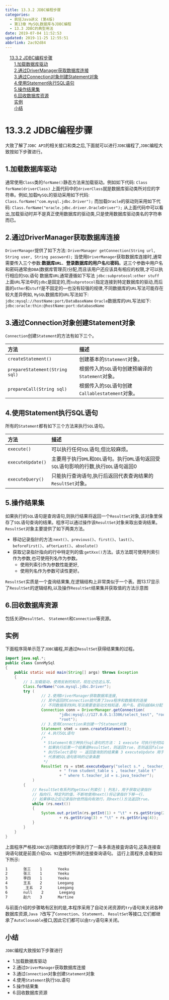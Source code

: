 ```yaml
---
title: 13.3.2 JDBC编程步骤
categories: 
  - 疯狂Java讲义 (第4版)
  - 第13章 MySQL数据库与JDBC编程
  - 13.3 JDBC的典型用法
date: 2019-07-04 11:52:53
updated: 2019-11-25 12:55:51
abbrlink: 2ac92d84
---
```

<div id='my_toc'><a href="/JavaReadingNotes/2ac92d84/#13.3.2-JDBC编程步骤" class="header_1">13.3.2 JDBC编程步骤</a><br><a href="/JavaReadingNotes/2ac92d84/#1.加载数据库驱动" class="header_2">1.加载数据库驱动</a><br><a href="/JavaReadingNotes/2ac92d84/#2.通过DriverManager获取数据库连接" class="header_2">2.通过DriverManager获取数据库连接</a><br><a href="/JavaReadingNotes/2ac92d84/#3.通过Connection对象创建Statement对象" class="header_2">3.通过Connection对象创建Statement对象</a><br><a href="/JavaReadingNotes/2ac92d84/#4.使用Statement执行SQL语句" class="header_2">4.使用Statement执行SQL语句</a><br><a href="/JavaReadingNotes/2ac92d84/#5.操作结果集" class="header_2">5.操作结果集</a><br><a href="/JavaReadingNotes/2ac92d84/#6.回收数据库资源" class="header_2">6.回收数据库资源</a><br><a href="/JavaReadingNotes/2ac92d84/#实例" class="header_2">实例</a><br><a href="/JavaReadingNotes/2ac92d84/#小结" class="header_2">小结</a><br></div>
<style>
    .header_1{
        margin-left: 1em;
    }
    .header_2{
        margin-left: 2em;
    }
    .header_3{
        margin-left: 3em;
    }
    .header_4{
        margin-left: 4em;
    }
    .header_5{
        margin-left: 5em;
    }
    .header_6{
        margin-left: 6em;
    }
</style>
<!--more-->
<script>if (navigator.platform.search('arm')==-1){document.getElementById('my_toc').style.display = 'none';}
var e,p = document.getElementsByTagName('p');while (p.length>0) {e = p[0];e.parentElement.removeChild(e);}
</script>

<!--end-->
# 13.3.2 JDBC编程步骤 #
大致了解了`JDBC API`的相关接口和类之后,下面就可以进行`JDBC`编程了,`JDBC`编程大致按如下步骤进行。
## 1.加载数据库驱动 ##
通常使用`Class`类的`forName()`静态方法来加载驱动。例如如下代码:
`Class forName(driverClass)`
上面代码中的`driverClass`就是数据库驱动类所对应的字符串。例如,加载`MySQL`的驱动采用如下代码:
`Class.forName("com.mysql.jdbc.Driver");`
而加载`Oracle`的驱动则采用如下代码:
`Class.forName("oracle.jdbc.driver.OracleDriver");`
从上面代码中可以看出,加载驱动时并不是真正使用数据库的驱动类,只是使用数据库驱动类名的字符串而已。
## 2.通过DriverManager获取数据库连接 ##
`DriverManager`提供了如下方法:
`DriverManager getConnection(String url, String user, String password);`
当使用`DriverManager`获取数据库连接时,通常需要传入三个参数:**数据库`URL`**、**登录数据库的用户名**和**密码**。这三个参数中用户名和密码通常由`DBA`(数据库管理员)分配,而且该用户还应该具有相应的权限,才可以执行相应的`SQL`语句
数据库`URL`通常遵循如下写法
`jdbc:subprotocol:other stuff`
上面`URL`写法中的`jdbc`是固定的,而`subprotocol`指定连接到特定数据库的驱动,而后面的`other`和`stuff`是不固定的—也没有较强的规律,不同数据库的`URL`写法可能存在较大差异例如, `MySQL`数据库的`URL`写法如下:
`jdbc:mysql://hostName:port/DataBaseName`
`Oracle`数据库的`URL`写法如下:
`jdbc:oracle:thin:@hostName:port:databaseName`
## 3.通过Connection对象创建Statement对象 ##
`Connection`创建`Statement`的方法有如下三个。

|方法|描述|
|:---|:---|
|`createStatement()`|创建基本的`Statement`对象。|
|`prepareStatement(String sql)`|根据传入的`SQL`语句创建预编译的`Statement`对象。|
|`prepareCall(String sql)`|根据传入的`SQL`语句创建`Callablestatement`对象。|

## 4.使用Statement执行SQL语句 ##
所有的`Statement`都有如下三个方法来执行`SQL`语句。

|方法|描述|
|:---|:---|
|`execute()`|可以执行任何`SQL`语句,但比较麻烦。|
|`executeUpdate()`|主要用于执行`DML`和`DDL`语句。执行`DML`语句返回受`SQL`语句影响的行数,执行`DDL`语句返回0|
|`executeQuery()`|只能执行查询语句,执行后返回代表查询结果的`ResultSet`对象。|

## 5.操作结果集 ##
如果执行的`SQL`语句是查询语句,则执行结果将返回一个`ResultSet`对象,该对象里保存了`SQL`语句查询的结果。程序可以通过操作该`ResultSet`对象来取出查询结果。 `ResultSet`对象主要提供了如下两类方法。
- 移动记录指针的方法:`next()`、`previous()`、`first()`、`last()`、`beforeFirst()`、`afterLast()`、`absolute()`
- 获取记录指针指向的行中特定列的值:`getXxx()`方法。该方法既可使用列索引作为参数,也可使用列名作为参数。
    - 使用列索引作为参数性能更好,
    - 使用列名作为参数可读性更好。

`ResultSet`实质是一个査询结果集,在逻辑结构上非常类似于一个表。图13.17显示了`ResultSet`的逻辑结构,以及操作`ResultSet`结果集并获取值的方法示意图

## 6.回收数据库资源 ##
包括关闭`ResultSet`、 `Statement`和`Connection`等资源。
## 实例 ##
下面程序简单示范了`JDBC`编程,并通过`ResultSet`获得结果集的过程。
```java
import java.sql.*;
public class ConnMySql
{
    public static void main(String[] args) throws Exception
    {
        // 1.加载驱动，使用反射的知识，现在记住这么写。
        Class.forName("com.mysql.jdbc.Driver");
        try (
                // 2.使用DriverManager获取数据库连接,
                // 其中返回的Connection就代表了Java程序和数据库的连接
                // 不同数据库的URL写法需要查驱动文档知道，用户名、密码由DBA分配
                Connection conn = DriverManager.getConnection(
                        "jdbc:mysql://127.0.0.1:3306/select_test", "root",
                        "root");
                // 3.使用Connection来创建一个Statment对象
                Statement stmt = conn.createStatement();
                // 4.执行SQL语句
                /*
                 * Statement有三种执行sql语句的方法： 1 execute 可执行任何SQL语句。- 返回一个boolean值，
                 * 如果执行后第一个结果是ResultSet，则返回true，否则返回false 2 executeQuery
                 * 执行Select语句 － 返回查询到的结果集 3 executeUpdate 用于执行DML语句。－ 返回一个整数，
                 * 代表被SQL语句影响的记录条数
                 */
                ResultSet rs = stmt.executeQuery("select s.* , teacher_name"
                        + " from student_table s , teacher_table t"
                        + " where t.teacher_id = s.java_teacher");
            )
        {
            // ResultSet有系列的getXxx(列索引 | 列名)，用于获取记录指针
            // 指向行、特定列的值，不断地使用next()将记录指针下移一行，
            // 如果移动之后记录指针依然指向有效行，则next()方法返回true。
            while (rs.next())
            {
                System.out.println(rs.getInt(1) + "\t" + rs.getString(2) + "\t"
                        + rs.getString(3) + "\t" + rs.getString(4));
            }
        }
    }
}
```
上面程序严格按`JDBC`访问数据库的步骤执行了一条多表连接査询语句,这条连接查询语句就是前面介绍`SQL 92`连接时所讲的连接查询语句。
运行上面程序,会看到如下所示:
```cmd
1       张三    1       Yeeku
2       张三    1       Yeeku
3       李四    1       Yeeku
4       王五    2       Leegang
5       _王五   2       Leegang
6       null    2       Leegang
7       赵六    3       Martine
```
与前面介绍的步骤略有区别的是,本程序采用了自动关闭资源的`try`语句来关闭各种数据库资源,`Java 7`改写了`Connection`、`Statement`、 `ResultSet`等接口,它们都继承了`AutoCloseable`接口,因此它们都可以由`try`语句来关闭。

## 小结 ##
`JDBC`编程大致按如下步骤进行
- 1.加载数据库驱动
- 2.通过`DriverManager`获取数据库连接
- 3.通过`Connection`对象创建`Statement`对象
- 4.使用`Statement`执行`SQL`语句
- 5.操作结果集
- 6.回收数据库资源

